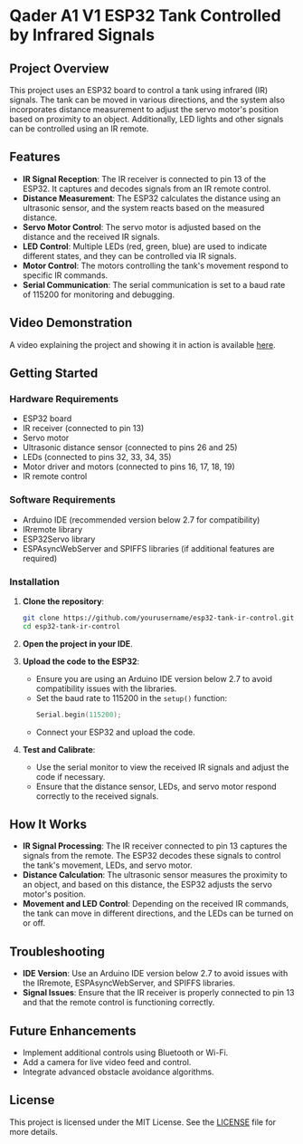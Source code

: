 # Qader A1 V1 ESP32 Tank Controlled by Infrared Signals

## Project Overview

This project uses an ESP32 board to control a tank using infrared (IR) signals. The tank can be moved in various directions, and the system also incorporates distance measurement to adjust the servo motor's position based on proximity to an object. Additionally, LED lights and other signals can be controlled using an IR remote.

## Features

- **IR Signal Reception**: The IR receiver is connected to pin 13 of the ESP32. It captures and decodes signals from an IR remote control.
- **Distance Measurement**: The ESP32 calculates the distance using an ultrasonic sensor, and the system reacts based on the measured distance.
- **Servo Motor Control**: The servo motor is adjusted based on the distance and the received IR signals.
- **LED Control**: Multiple LEDs (red, green, blue) are used to indicate different states, and they can be controlled via IR signals.
- **Motor Control**: The motors controlling the tank's movement respond to specific IR commands.
- **Serial Communication**: The serial communication is set to a baud rate of 115200 for monitoring and debugging.

## Video Demonstration

A video explaining the project and showing it in action is available [here](https://youtu.be/1CY9IlN5VvA).

## Getting Started

### Hardware Requirements

- ESP32 board
- IR receiver (connected to pin 13)
- Servo motor
- Ultrasonic distance sensor (connected to pins 26 and 25)
- LEDs (connected to pins 32, 33, 34, 35)
- Motor driver and motors (connected to pins 16, 17, 18, 19)
- IR remote control

### Software Requirements

- Arduino IDE (recommended version below 2.7 for compatibility)
- IRremote library
- ESP32Servo library
- ESPAsyncWebServer and SPIFFS libraries (if additional features are required)

### Installation

1. **Clone the repository**:
    ```bash
    git clone https://github.com/yourusername/esp32-tank-ir-control.git
    cd esp32-tank-ir-control
    ```

2. **Open the project in your IDE**.

3. **Upload the code to the ESP32**:
    - Ensure you are using an Arduino IDE version below 2.7 to avoid compatibility issues with the libraries.
    - Set the baud rate to 115200 in the `setup()` function:
      ```cpp
      Serial.begin(115200);
      ```
    - Connect your ESP32 and upload the code.

4. **Test and Calibrate**:
    - Use the serial monitor to view the received IR signals and adjust the code if necessary.
    - Ensure that the distance sensor, LEDs, and servo motor respond correctly to the received signals.

## How It Works

- **IR Signal Processing**: The IR receiver connected to pin 13 captures the signals from the remote. The ESP32 decodes these signals to control the tank's movement, LEDs, and servo motor.
- **Distance Calculation**: The ultrasonic sensor measures the proximity to an object, and based on this distance, the ESP32 adjusts the servo motor's position.
- **Movement and LED Control**: Depending on the received IR commands, the tank can move in different directions, and the LEDs can be turned on or off.

## Troubleshooting

- **IDE Version**: Use an Arduino IDE version below 2.7 to avoid issues with the IRremote, ESPAsyncWebServer, and SPIFFS libraries.
- **Signal Issues**: Ensure that the IR receiver is properly connected to pin 13 and that the remote control is functioning correctly.

## Future Enhancements

- Implement additional controls using Bluetooth or Wi-Fi.
- Add a camera for live video feed and control.
- Integrate advanced obstacle avoidance algorithms.

## License

This project is licensed under the MIT License. See the [LICENSE](LICENSE) file for more details.
